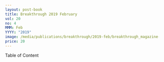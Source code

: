 ```yaml
---
layout: post-book
title: Breakthrough 2019 February
vol: 20
no: 4
MMM: Feb
YYYY: "2019"
image: /media/publications/breakthrough/2019-feb/breakthrough_magazine-20.4.feb2019-.jpg
price: 20
---
```

Table of Content